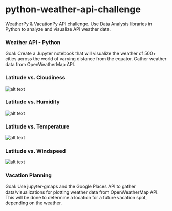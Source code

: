 # python-weather-api-challenge
WeatherPy &amp; VacationPy API challenge. Use Data Analysis libraries in Python to analyze and visualize API weather data.

### Weather API - Python
Goal: Create a Jupyter notebook that will visualize the weather of 500+ cities across the world of varying distance from the equator. Gather weather data from OpenWeatherMap API.

### Latitude vs. Cloudiness
![alt text](https://github.com/josephchancey/python-weather-api-challenge/blob/main/Images/latitude-vs-cloudiness.png?raw=true)

### Latitude vs. Humidity
![alt text](https://github.com/josephchancey/python-weather-api-challenge/blob/main/Images/latitude-vs-humidity.png?raw=true)

### Latitude vs. Temperature
![alt text](https://github.com/josephchancey/python-weather-api-challenge/blob/main/Images/latitude-vs-temp.png?raw=true)

### Latitude vs. Windspeed
![alt text](https://github.com/josephchancey/python-weather-api-challenge/blob/main/Images/latitude-vs-windspeed.png?raw=true)


### Vacation Planning
Goal: Use jupyter-gmaps and the Google Places API to gather data/visualizations for plotting weather data from OpenWeatherMap API. This will be done to determine a location for a future vacation spot, depending on the weather.
